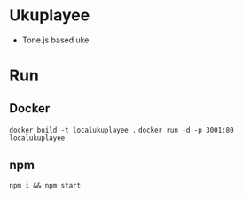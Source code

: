# Ukuplayee

* Tone.js based uke

# Run

## Docker

`docker build -t localukuplayee .`
`docker run -d -p 3001:80 localukuplayee`

## npm

`npm i && npm start`

